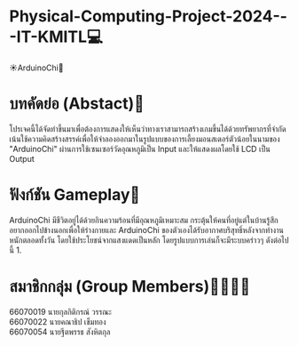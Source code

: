 # Physical-Computing-Project-2024---IT-KMITL💻
☀️ArduinoChi🐡
# บทคัดย่อ (Abstact)📁
โปรเจคนี้ได้จัดทำขึ้นมาเพื่อต้องการแสดงให้เห็นว่าทางเราสามารถสร้างเกมขึ้นได้ด้วยทรัพยากรที่จำกัด เน้นใช้ความคิดสร้างสรรค์เพื่อให้จำลองออกมาในรูปแบบของการเลี้ยงมอนสเตอร์ตัวน้อยในนามของ "ArduinoChi" ผ่านการใช้เซนเซอร์วัดอุณหภูมิเป็น Input และให้แสดงผลโดยใช้ LCD เป็น Output

# ฟังก์ชัน Gameplay📁
ArduinoChi มีชีวิตอยู่ได้ด้วยกินความร้อนที่มีอุณหภูมิเหมาะสม กระตุ้นให้คนที่อยู่แต่ในบ้านรู้สึกอยากออกไปข้างนอกเพื่อให้ร่างกายและ ArduinoChi ของตัวเองได้รับอากาศบริสุทธิ์หลังจากทำงานหนักตลอดทั้งวัน โดยใช้ประโยชน์จากแสงแดดเป็นหลัก โดยรูปแบบการเล่นก็จะมีระบบคร่าวๆ ดังต่อไปนี้
1.

# สมาชิกกลุ่ม (Group Members)👦👦👦👧
66070019 นายกุลกิติกรณ์ วรรณะ
<br>66070022 นายคณาธิป เข็มทอง
<br>66070054 นายฐีตพรรธ สังหิตกุล
